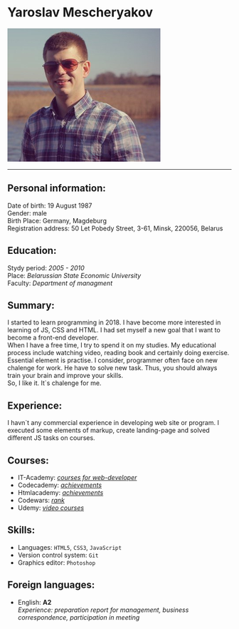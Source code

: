# Yaroslav Mescheryakov

![My photo](./images/avatar.png "Yaroslav Mescheryakov")

---

## Personal information:

Date of birth: 19 August 1987  
Gender: male  
Birth Place: Germany, Magdeburg  
Registration address: 50 Let Pobedy Street, 3-61, Minsk, 220056, Belarus

## Education:

Stydy period: _2005 \- 2010_  
Place: _Belarussian State Economic University_  
Faculty: _Department of managment_

## Summary:

I started to learn programming in 2018. I have become more interested in learning of JS, CSS and HTML. I had set myself a new goal that I want to become a front-end developer.  
When I have a free time, I try to spend it on my studies. My educational process include watching
video, reading book and certainly doing exercise. Essential element is practise. I consider, programmer often face on new chalenge for work. He have to solve new task. Thus, you should always train your brain and improve your skills.  
So, I like it. It\`s chalenge for me.

## Experience:

I havn\`t any commercial experience in developing web site or program. I executed some elements of markup, create landing-page and solved different JS tasks on courses.

## Courses:

- IT-Academy: [_courses for web-developer_](https://www.it-academy.by/course/front-end-developer/)
- Codecademy: [_achievements_](https://www.codecademy.com/users/flogger23/achievements/)
- Htmlacademy: [_achievements_](https://htmlacademy.ru/profile/id1047383/achievements)
- Codewars: [_rank_](https://www.codewars.com/users/flogger23/)
- Udemy: [_video courses_](https://www.udemy.com/home/my-courses/learning/)

## Skills:

- Languages: `HTML5`, `CSS3`, `JavaScript`
- Version control system: `Git`
- Graphics editor: `Photoshop`

## Foreign languages:

- English: **A2**  
  _Experience: preparation report for management, business correspondence, participation in meeting_
